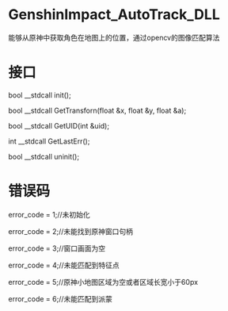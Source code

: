 # GenshinImpact_AutoTrack_DLL

能够从原神中获取角色在地图上的位置，通过opencv的图像匹配算法

# 接口

bool __stdcall init();

bool __stdcall GetTransforn(float &x, float &y, float &a);

bool __stdcall GetUID(int &uid);

int __stdcall GetLastErr();

bool __stdcall uninit();

# 错误码

error_code = 1;//未初始化

error_code = 2;//未能找到原神窗口句柄

error_code = 3;//窗口画面为空

error_code = 4;//未能匹配到特征点

error_code = 5;//原神小地图区域为空或者区域长宽小于60px

error_code = 6;//未能匹配到派蒙
